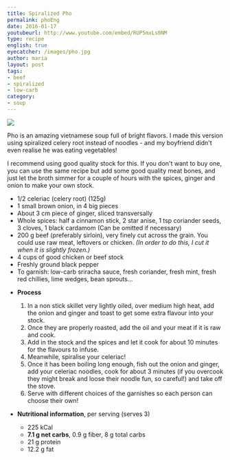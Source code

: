```yaml
---
title: Spiralized Pho
permalink: phoEng
date: 2016-01-17
youtubeurl: http://www.youtube.com/embed/RUP5mxLs0NM
type: recipe
english: true
eyecatcher: /images/pho.jpg
author: maria
layout: post
tags: 
- beef
- spiralized
- low-carb
category: 
- soup
---
```


<img src="https://farm1.staticflickr.com/223/31661878936_43279a6a9b_k_d.jpg" />

Pho is an amazing vietnamese soup full of bright flavors. I made this version using spiralized celery root instead of noodles - and my boyfriend didn't even realise he was eating vegetables! 

I recommend using good quality stock for this. If you don't want to buy one, you can use the same recipe but add some good quality meat bones, and just let the broth simmer for a couple of hours with the spices, ginger and onion to make your own stock. 


<ul>  
  <li>1/2 celeriac (celery root) (125g)</li>
  <li>1 small brown onion, in 4 big pieces</li>
  <li>About 3 cm piece of ginger, sliced transversally</li>
  <li>Whole spices: half a cinnamon stick, 2 star anise, 1 tsp coriander seeds, 3 cloves, 1 black cardamom (Can be omitted if necessary)</li>
  <li>200 g beef (preferably sirloin), very finely cut across the grain. You could use raw meat, leftovers or chicken. <i>(In order to do this, I cut it when it is slightly frozen.)</i></li>
  <li>4 cups of good chicken or beef stock</li>
  <li>Freshly ground black pepper</li>
  <li>To garnish: low-carb sriracha sauce, fresh coriander, fresh mint, fresh red chillies, lime wedges, bean sprouts...</li>
</ul>

* **Process**
  1. In a non stick skillet very lightly oiled, over medium high heat,  add the onion and ginger and toast to get some extra flavour into your stock. 
  2. Once they are properly roasted, add the oil and your meat if it is raw and cook. 
  3. Add in the stock and the spices and let it cook for about 10 minutes for the flavours to infuse. 
  4. Meanwhile, spiralise your celeriac! 
  5. Once it has been boiling long enough, fish out the onion and ginger, add your celeriac noodles, cook for about 3 minutes (if you overcook they might break and loose their noodle fun, so careful!) and take off the stove. 
  6. Serve with different choices of the garnishes so each person can choose their own! 
  
* **Nutritional information**, per serving (serves 3)
  - 225 kCal
  - **7.1 g net carbs**, 0.9 g fiber, 8 g total carbs
  - 21 g protein
  - 12.2 g fat
